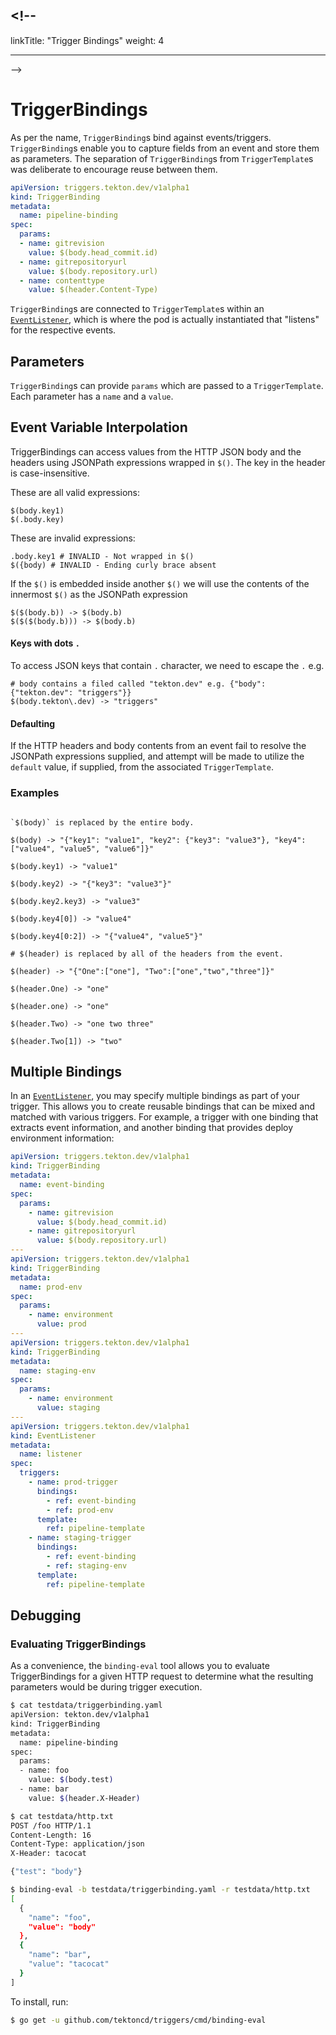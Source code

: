 ## <!--

linkTitle: "Trigger Bindings" weight: 4

---

-->

# TriggerBindings

As per the name, `TriggerBinding`s bind against events/triggers.
`TriggerBinding`s enable you to capture fields from an event and store them as
parameters. The separation of `TriggerBinding`s from `TriggerTemplate`s was
deliberate to encourage reuse between them.

<!-- FILE: examples/triggerbindings/triggerbinding.yaml -->

```YAML
apiVersion: triggers.tekton.dev/v1alpha1
kind: TriggerBinding
metadata:
  name: pipeline-binding
spec:
  params:
  - name: gitrevision
    value: $(body.head_commit.id)
  - name: gitrepositoryurl
    value: $(body.repository.url)
  - name: contenttype
    value: $(header.Content-Type)
```

`TriggerBinding`s are connected to `TriggerTemplate`s within an
[`EventListener`](eventlisteners.md), which is where the pod is actually
instantiated that "listens" for the respective events.

## Parameters

`TriggerBinding`s can provide `params` which are passed to a `TriggerTemplate`.
Each parameter has a `name` and a `value`.

## Event Variable Interpolation

TriggerBindings can access values from the HTTP JSON body and the headers using
JSONPath expressions wrapped in `$()`. The key in the header is
case-insensitive.

These are all valid expressions:

```shell
$(body.key1)
$(.body.key)
```

These are invalid expressions:

```shell
.body.key1 # INVALID - Not wrapped in $()
$({body) # INVALID - Ending curly brace absent
```

If the `$()` is embedded inside another `$()` we will use the contents of the
innermost `$()` as the JSONPath expression

```shell script
$($(body.b)) -> $(body.b)
$($($(body.b))) -> $(body.b)
```

#### Keys with dots `.`

To access JSON keys that contain `.` character, we need to escape the `.` e.g.

```shell script
# body contains a filed called "tekton.dev" e.g. {"body": {"tekton.dev": "triggers"}}
$(body.tekton\.dev) -> "triggers"
```

#### Defaulting

If the HTTP headers and body contents from an event fail to resolve the JSONPath
expressions supplied, and attempt will be made to utilize the `default` value,
if supplied, from the associated `TriggerTemplate`.

### Examples

```shell

`$(body)` is replaced by the entire body.

$(body) -> "{"key1": "value1", "key2": {"key3": "value3"}, "key4": ["value4", "value5", "value6"]}"

$(body.key1) -> "value1"

$(body.key2) -> "{"key3": "value3"}"

$(body.key2.key3) -> "value3"

$(body.key4[0]) -> "value4"

$(body.key4[0:2]) -> "{"value4", "value5"}"

# $(header) is replaced by all of the headers from the event.

$(header) -> "{"One":["one"], "Two":["one","two","three"]}"

$(header.One) -> "one"

$(header.one) -> "one"

$(header.Two) -> "one two three"

$(header.Two[1]) -> "two"
```

## Multiple Bindings

In an [`EventListener`](eventlisteners.md), you may specify multiple bindings as
part of your trigger. This allows you to create reusable bindings that can be
mixed and matched with various triggers. For example, a trigger with one binding
that extracts event information, and another binding that provides deploy
environment information:

```yaml
apiVersion: triggers.tekton.dev/v1alpha1
kind: TriggerBinding
metadata:
  name: event-binding
spec:
  params:
    - name: gitrevision
      value: $(body.head_commit.id)
    - name: gitrepositoryurl
      value: $(body.repository.url)
---
apiVersion: triggers.tekton.dev/v1alpha1
kind: TriggerBinding
metadata:
  name: prod-env
spec:
  params:
    - name: environment
      value: prod
---
apiVersion: triggers.tekton.dev/v1alpha1
kind: TriggerBinding
metadata:
  name: staging-env
spec:
  params:
    - name: environment
      value: staging
---
apiVersion: triggers.tekton.dev/v1alpha1
kind: EventListener
metadata:
  name: listener
spec:
  triggers:
    - name: prod-trigger
      bindings:
        - ref: event-binding
        - ref: prod-env
      template:
        ref: pipeline-template
    - name: staging-trigger
      bindings:
        - ref: event-binding
        - ref: staging-env
      template:
        ref: pipeline-template
```

## Debugging

### Evaluating TriggerBindings

As a convenience, the `binding-eval` tool allows you to evaluate TriggerBindings
for a given HTTP request to determine what the resulting parameters would be
during trigger execution.

```sh
$ cat testdata/triggerbinding.yaml
apiVersion: tekton.dev/v1alpha1
kind: TriggerBinding
metadata:
  name: pipeline-binding
spec:
  params:
  - name: foo
    value: $(body.test)
  - name: bar
    value: $(header.X-Header)

$ cat testdata/http.txt
POST /foo HTTP/1.1
Content-Length: 16
Content-Type: application/json
X-Header: tacocat

{"test": "body"}

$ binding-eval -b testdata/triggerbinding.yaml -r testdata/http.txt
[
  {
    "name": "foo",
    "value": "body"
  },
  {
    "name": "bar",
    "value": "tacocat"
  }
]
```

To install, run:

```sh
$ go get -u github.com/tektoncd/triggers/cmd/binding-eval
```
